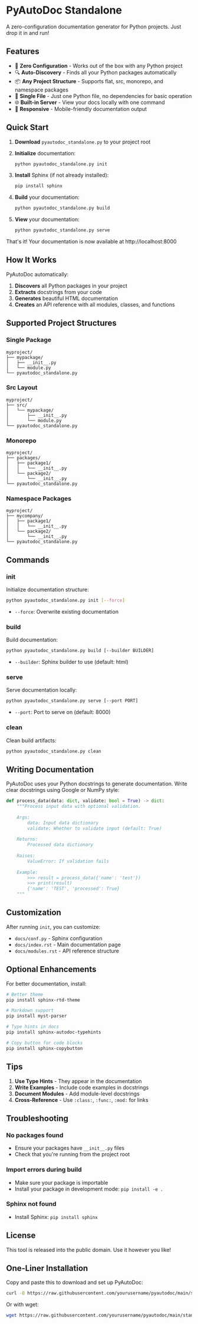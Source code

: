 # PyAutoDoc Standalone

A zero-configuration documentation generator for Python projects. Just drop it in and run!

## Features

- 🚀 **Zero Configuration** - Works out of the box with any Python project
- 🔍 **Auto-Discovery** - Finds all your Python packages automatically
- 📦 **Any Project Structure** - Supports flat, src, monorepo, and namespace packages
- 🎯 **Single File** - Just one Python file, no dependencies for basic operation
- 🌐 **Built-in Server** - View your docs locally with one command
- 📱 **Responsive** - Mobile-friendly documentation output

## Quick Start

1. **Download** `pyautodoc_standalone.py` to your project root

2. **Initialize** documentation:
   ```bash
   python pyautodoc_standalone.py init
   ```

3. **Install** Sphinx (if not already installed):
   ```bash
   pip install sphinx
   ```

4. **Build** your documentation:
   ```bash
   python pyautodoc_standalone.py build
   ```

5. **View** your documentation:
   ```bash
   python pyautodoc_standalone.py serve
   ```

That's it! Your documentation is now available at http://localhost:8000

## How It Works

PyAutoDoc automatically:

1. **Discovers** all Python packages in your project
2. **Extracts** docstrings from your code
3. **Generates** beautiful HTML documentation
4. **Creates** an API reference with all modules, classes, and functions

## Supported Project Structures

### Single Package
```
myproject/
├── mypackage/
│   ├── __init__.py
│   └── module.py
└── pyautodoc_standalone.py
```

### Src Layout
```
myproject/
├── src/
│   └── mypackage/
│       ├── __init__.py
│       └── module.py
└── pyautodoc_standalone.py
```

### Monorepo
```
myproject/
├── packages/
│   ├── package1/
│   │   └── __init__.py
│   └── package2/
│       └── __init__.py
└── pyautodoc_standalone.py
```

### Namespace Packages
```
myproject/
├── mycompany/
│   ├── package1/
│   │   └── __init__.py
│   └── package2/
│       └── __init__.py
└── pyautodoc_standalone.py
```

## Commands

### init
Initialize documentation structure:
```bash
python pyautodoc_standalone.py init [--force]
```
- `--force`: Overwrite existing documentation

### build
Build documentation:
```bash
python pyautodoc_standalone.py build [--builder BUILDER]
```
- `--builder`: Sphinx builder to use (default: html)

### serve
Serve documentation locally:
```bash
python pyautodoc_standalone.py serve [--port PORT]
```
- `--port`: Port to serve on (default: 8000)

### clean
Clean build artifacts:
```bash
python pyautodoc_standalone.py clean
```

## Writing Documentation

PyAutoDoc uses your Python docstrings to generate documentation. Write clear docstrings using Google or NumPy style:

```python
def process_data(data: dict, validate: bool = True) -> dict:
    """Process input data with optional validation.
    
    Args:
        data: Input data dictionary
        validate: Whether to validate input (default: True)
        
    Returns:
        Processed data dictionary
        
    Raises:
        ValueError: If validation fails
        
    Example:
        >>> result = process_data({'name': 'test'})
        >>> print(result)
        {'name': 'TEST', 'processed': True}
    """
```

## Customization

After running `init`, you can customize:

- `docs/conf.py` - Sphinx configuration
- `docs/index.rst` - Main documentation page
- `docs/modules.rst` - API reference structure

## Optional Enhancements

For better documentation, install:

```bash
# Better theme
pip install sphinx-rtd-theme

# Markdown support
pip install myst-parser

# Type hints in docs
pip install sphinx-autodoc-typehints

# Copy button for code blocks
pip install sphinx-copybutton
```

## Tips

1. **Use Type Hints** - They appear in the documentation
2. **Write Examples** - Include code examples in docstrings
3. **Document Modules** - Add module-level docstrings
4. **Cross-Reference** - Use `:class:`, `:func:`, `:mod:` for links

## Troubleshooting

### No packages found
- Ensure your packages have `__init__.py` files
- Check that you're running from the project root

### Import errors during build
- Make sure your package is importable
- Install your package in development mode: `pip install -e .`

### Sphinx not found
- Install Sphinx: `pip install sphinx`

## License

This tool is released into the public domain. Use it however you like!

## One-Liner Installation

Copy and paste this to download and set up PyAutoDoc:

```bash
curl -O https://raw.githubusercontent.com/yourusername/pyautodoc/main/standalone/pyautodoc_standalone.py && python pyautodoc_standalone.py init
```

Or with wget:

```bash
wget https://raw.githubusercontent.com/yourusername/pyautodoc/main/standalone/pyautodoc_standalone.py && python pyautodoc_standalone.py init
```